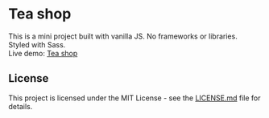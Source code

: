 # Tea shop
This is a mini project built with vanilla JS. No frameworks or libraries. <br>
Styled with Sass. <br>
Live demo: [Tea shop](https://nataliadziedzic.github.io/tea-shop/)


## License

This project is licensed under the MIT License - see the [LICENSE.md](LICENSE.md) file for details.